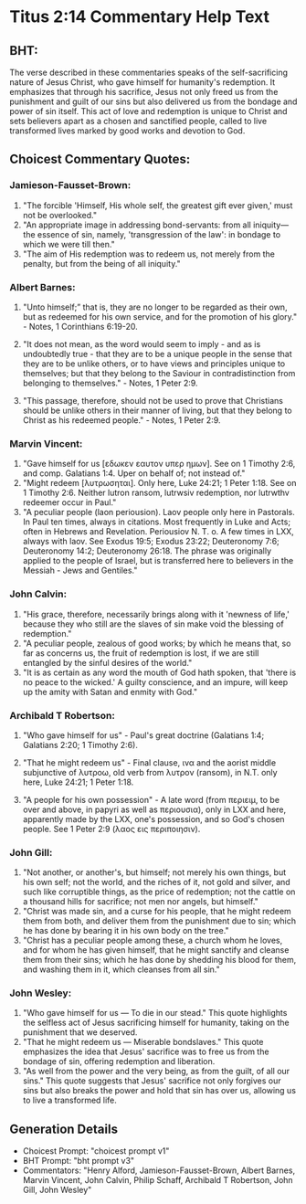 # Titus 2:14 Commentary Help Text

## BHT:
The verse described in these commentaries speaks of the self-sacrificing nature of Jesus Christ, who gave himself for humanity's redemption. It emphasizes that through his sacrifice, Jesus not only freed us from the punishment and guilt of our sins but also delivered us from the bondage and power of sin itself. This act of love and redemption is unique to Christ and sets believers apart as a chosen and sanctified people, called to live transformed lives marked by good works and devotion to God.

## Choicest Commentary Quotes:
### Jamieson-Fausset-Brown:
1. "The forcible 'Himself, His whole self, the greatest gift ever given,' must not be overlooked."
2. "An appropriate image in addressing bond-servants: from all iniquity—the essence of sin, namely, 'transgression of the law': in bondage to which we were till then."
3. "The aim of His redemption was to redeem us, not merely from the penalty, but from the being of all iniquity."

### Albert Barnes:
1. "Unto himself;” that is, they are no longer to be regarded as their own, but as redeemed for his own service, and for the promotion of his glory." - Notes, 1 Corinthians 6:19-20.

2. "It does not mean, as the word would seem to imply - and as is undoubtedly true - that they are to be a unique people in the sense that they are to be unlike others, or to have views and principles unique to themselves; but that they belong to the Saviour in contradistinction from belonging to themselves." - Notes, 1 Peter 2:9.

3. "This passage, therefore, should not be used to prove that Christians should be unlike others in their manner of living, but that they belong to Christ as his redeemed people." - Notes, 1 Peter 2:9.

### Marvin Vincent:
1. "Gave himself for us [εδωκεν εαυτον υπερ ημων]. See on 1 Timothy 2:6, and comp. Galatians 1:4. Uper on behalf of; not instead of."
2. "Might redeem [λυτρωσηται]. Only here, Luke 24:21; 1 Peter 1:18. See on 1 Timothy 2:6. Neither lutron ransom, lutrwsiv redemption, nor lutrwthv redeemer occur in Paul."
3. "A peculiar people (laon periousion). Laov people only here in Pastorals. In Paul ten times, always in citations. Most frequently in Luke and Acts; often in Hebrews and Revelation. Periousiov N. T. o. A few times in LXX, always with laov. See Exodus 19:5; Exodus 23:22; Deuteronomy 7:6; Deuteronomy 14:2; Deuteronomy 26:18. The phrase was originally applied to the people of Israel, but is transferred here to believers in the Messiah - Jews and Gentiles."

### John Calvin:
1. "His grace, therefore, necessarily brings along with it 'newness of life,' because they who still are the slaves of sin make void the blessing of redemption."
2. "A peculiar people, zealous of good works; by which he means that, so far as concerns us, the fruit of redemption is lost, if we are still entangled by the sinful desires of the world."
3. "It is as certain as any word the mouth of God hath spoken, that 'there is no peace to the wicked.' A guilty conscience, and an impure, will keep up the amity with Satan and enmity with God."

### Archibald T Robertson:
1. "Who gave himself for us" - Paul's great doctrine (Galatians 1:4; Galatians 2:20; 1 Timothy 2:6).

2. "That he might redeem us" - Final clause, ινα and the aorist middle subjunctive of λυτροω, old verb from λυτρον (ransom), in N.T. only here, Luke 24:21; 1 Peter 1:18.

3. "A people for his own possession" - A late word (from περιειμ, to be over and above, in papyri as well as περιουσια), only in LXX and here, apparently made by the LXX, one's possession, and so God's chosen people. See 1 Peter 2:9 (λαος εις περιποιησιν).

### John Gill:
1. "Not another, or another's, but himself; not merely his own things, but his own self; not the world, and the riches of it, not gold and silver, and such like corruptible things, as the price of redemption; not the cattle on a thousand hills for sacrifice; not men nor angels, but himself." 
2. "Christ was made sin, and a curse for his people, that he might redeem them from both, and deliver them from the punishment due to sin; which he has done by bearing it in his own body on the tree."
3. "Christ has a peculiar people among these, a church whom he loves, and for whom he has given himself, that he might sanctify and cleanse them from their sins; which he has done by shedding his blood for them, and washing them in it, which cleanses from all sin."

### John Wesley:
1. "Who gave himself for us — To die in our stead." This quote highlights the selfless act of Jesus sacrificing himself for humanity, taking on the punishment that we deserved.
2. "That he might redeem us — Miserable bondslaves." This quote emphasizes the idea that Jesus' sacrifice was to free us from the bondage of sin, offering redemption and liberation.
3. "As well from the power and the very being, as from the guilt, of all our sins." This quote suggests that Jesus' sacrifice not only forgives our sins but also breaks the power and hold that sin has over us, allowing us to live a transformed life.


## Generation Details
- Choicest Prompt: "choicest prompt v1"
- BHT Prompt: "bht prompt v3"
- Commentators: "Henry Alford, Jamieson-Fausset-Brown, Albert Barnes, Marvin Vincent, John Calvin, Philip Schaff, Archibald T Robertson, John Gill, John Wesley"
